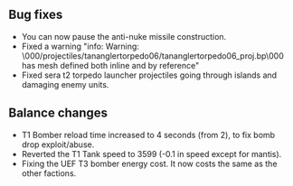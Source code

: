 ## Bug fixes

-   You can now pause the anti-nuke missile construction.
-   Fixed a warning "info: Warning:
    \\000/projectiles/tananglertorpedo06/tananglertorpedo06_proj.bp\\000
    has mesh defined both inline and by reference"
-   Fixed sera t2 torpedo launcher projectiles going through islands and
    damaging enemy units.

## Balance changes

-   T1 Bomber reload time increased to 4 seconds (from 2), to fix bomb
    drop exploit/abuse.
-   Reverted the T1 Tank speed to 3599 (-0.1 in speed except for
    mantis).
-   Fixing the UEF T3 bomber energy cost. It now costs the same as the
    other factions.